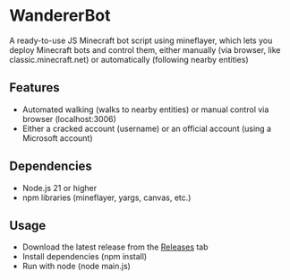 # WandererBot
A ready-to-use JS Minecraft bot script using mineflayer, which lets you deploy Minecraft bots and control them, either manually (via browser, like classic.minecraft.net) or automatically (following nearby entities)

## Features
- Automated walking (walks to nearby entities) or manual control via browser (localhost:3006)
- Either a cracked account (username) or an official account (using a Microsoft account)

## Dependencies
- Node.js 21 or higher
- npm libraries (mineflayer, yargs, canvas, etc.)

## Usage
- Download the latest release from the [Releases](https://github.com/nelideven/wandererbot/releases) tab
- Install dependencies (npm install)
- Run with node (node main.js)
